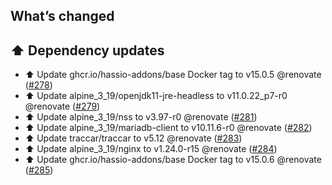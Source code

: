 ## What’s changed

## ⬆️ Dependency updates

- ⬆️ Update ghcr.io/hassio-addons/base Docker tag to v15.0.5 @renovate ([#278](https://github.com/hassio-addons/addon-traccar/pull/278))
- ⬆️ Update alpine_3_19/openjdk11-jre-headless to v11.0.22_p7-r0 @renovate ([#279](https://github.com/hassio-addons/addon-traccar/pull/279))
- ⬆️ Update alpine_3_19/nss to v3.97-r0 @renovate ([#281](https://github.com/hassio-addons/addon-traccar/pull/281))
- ⬆️ Update alpine_3_19/mariadb-client to v10.11.6-r0 @renovate ([#282](https://github.com/hassio-addons/addon-traccar/pull/282))
- ⬆️ Update traccar/traccar to v5.12 @renovate ([#283](https://github.com/hassio-addons/addon-traccar/pull/283))
- ⬆️ Update alpine_3_19/nginx to v1.24.0-r15 @renovate ([#284](https://github.com/hassio-addons/addon-traccar/pull/284))
- ⬆️ Update ghcr.io/hassio-addons/base Docker tag to v15.0.6 @renovate ([#285](https://github.com/hassio-addons/addon-traccar/pull/285))

